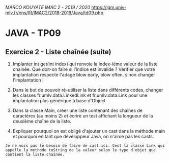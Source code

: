_MARCO KOUYATE
IMAC 2 - 2019 / 2020_
https://igm.univ-mlv.fr/ens/IR/IMAC2/2018-2019/Java/td09.php

# JAVA - TP09

## Exercice 2 - Liste chaînée (suite)


1. Implanter int get(int index) qui renvoie la index-ième valeur de la liste chainée. 
	Que doit-on faire si l'indice est invalide ? 
	Vérifier que votre implantation respecte l'adage blow early, blow often, sinon changer l'implantation !
	
2. Dans le but de pouvoir ré-utiliser la liste dans différents codes, changer les classes fr.umlv.data.LinkedLink et fr.umlv.data.Link pour une implantation plus générique à base d'Object.

3. Dans la classe Main, créer une liste contenant des chaînes de caractères (au moins 2) et écrire un test affichant la longueur de la deuxième chaîne de la liste.

4. Expliquer pourquoi on est obligé d'ajouter un cast dans la méthode main et pourquoi en tant que développeur Java, on n'aime pas les casts.

```
Je ne vois pas le besoin de faire de cast ici. Cest la classe Link qui appelle la methode toString de la valeur selon le type d'objet que contient la liste chaînée.
```
